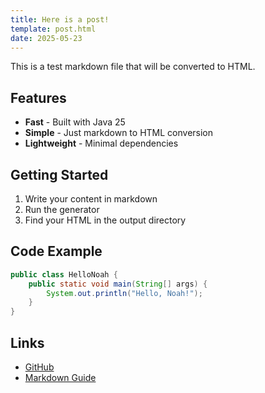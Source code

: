 ```yaml
---
title: Here is a post!
template: post.html
date: 2025-05-23
---
```


This is a test markdown file that will be converted to HTML.

## Features

- **Fast** - Built with Java 25
- **Simple** - Just markdown to HTML conversion
- **Lightweight** - Minimal dependencies

## Getting Started

1. Write your content in markdown
2. Run the generator
3. Find your HTML in the output directory

## Code Example

```java
public class HelloNoah {
    public static void main(String[] args) {
        System.out.println("Hello, Noah!");
    }
}
```

## Links

- [GitHub](https://github.com/yourusername/noah)
- [Markdown Guide](https://www.markdownguide.org/)
